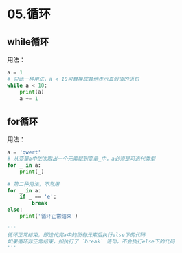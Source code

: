 # 05.循环

## while循环

用法：

```py
a = 1
# 只此一种用法，a < 10可替换成其他表示真假值的语句
while a < 10:
    print(a)
    a += 1
```

## for循环

用法：

```python
a = 'qwert'
# 从变量a中依次取出一个元素赋到变量_中，a必须是可迭代类型
for _ in a:
    print(_)

# 第二种用法，不常用
for _ in a:
    if _ == 'e':
        break
else:
    print('循环正常结束')

'''
循环正常结束，即迭代完a中的所有元素后执行else下的代码
如果循环非正常结束，如执行了 `break` 语句，不会执行else下的代码
'''
```

